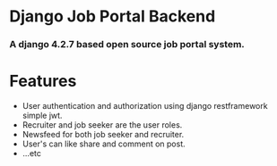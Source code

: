 # Django Job Portal Backend
### A django 4.2.7  based open source job portal system.

# Features
* User authentication and authorization using django restframework simple jwt.
* Recruiter and job seeker are the user roles.
* Newsfeed for both job seeker and recruiter.
* User's can like share and comment on post.
* ...etc